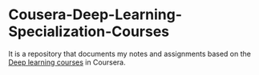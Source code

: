 # Cousera-Deep-Learning-Specialization-Courses
It is a repository that documents my notes and assignments based on the [Deep learning courses](https://www.coursera.org/learn/neural-networks-deep-learning/exam/3KFZW/introduction-to-deep-learning) in Coursera.

